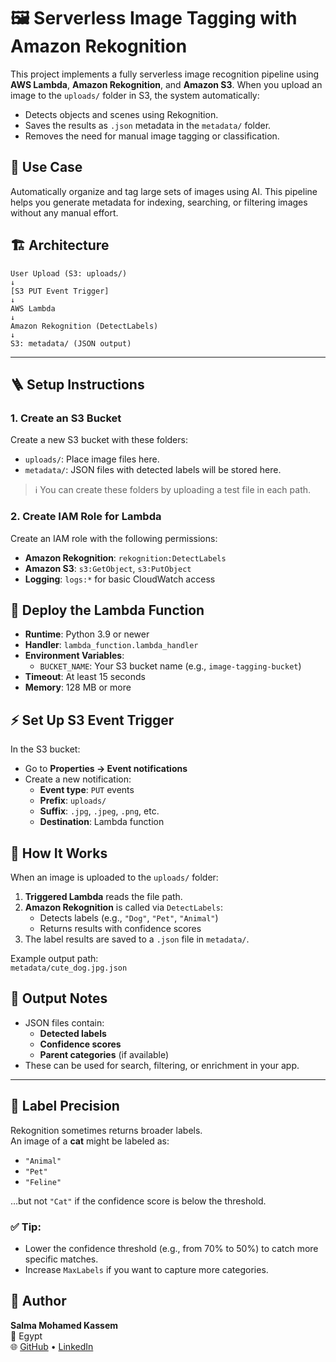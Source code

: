 # 🖼️ Serverless Image Tagging with Amazon Rekognition

This project implements a fully serverless image recognition pipeline using **AWS Lambda**, **Amazon Rekognition**, and **Amazon S3**. When you upload an image to the `uploads/` folder in S3, the system automatically:

- Detects objects and scenes using Rekognition.
- Saves the results as `.json` metadata in the `metadata/` folder.
- Removes the need for manual image tagging or classification.



## 📌 Use Case

Automatically organize and tag large sets of images using AI. This pipeline helps you generate metadata for indexing, searching, or filtering images without any manual effort.



## 🏗️ Architecture
```
User Upload (S3: uploads/)
↓
[S3 PUT Event Trigger]
↓
AWS Lambda
↓
Amazon Rekognition (DetectLabels)
↓
S3: metadata/ (JSON output)

````

---

## 🪜 Setup Instructions

### 1. Create an S3 Bucket

Create a new S3 bucket with these folders:

- `uploads/`: Place image files here.
- `metadata/`: JSON files with detected labels will be stored here.

> ℹ️ You can create these folders by uploading a test file in each path.



### 2. Create IAM Role for Lambda

Create an IAM role with the following permissions:

- **Amazon Rekognition**: `rekognition:DetectLabels`
- **Amazon S3**: `s3:GetObject`, `s3:PutObject`
- **Logging**: `logs:*` for basic CloudWatch access



## 🚀 Deploy the Lambda Function

- **Runtime**: Python 3.9 or newer  
- **Handler**: `lambda_function.lambda_handler`  
- **Environment Variables**:  
  - `BUCKET_NAME`: Your S3 bucket name (e.g., `image-tagging-bucket`)  
- **Timeout**: At least 15 seconds  
- **Memory**: 128 MB or more  



## ⚡ Set Up S3 Event Trigger

In the S3 bucket:

- Go to **Properties → Event notifications**
- Create a new notification:
  - **Event type**: `PUT` events
  - **Prefix**: `uploads/`
  - **Suffix**: `.jpg`, `.jpeg`, `.png`, etc.
  - **Destination**: Lambda function



## 🧠 How It Works

When an image is uploaded to the `uploads/` folder:

1. **Triggered Lambda** reads the file path.
2. **Amazon Rekognition** is called via `DetectLabels`:
   - Detects labels (e.g., `"Dog"`, `"Pet"`, `"Animal"`)
   - Returns results with confidence scores
3. The label results are saved to a `.json` file in `metadata/`.

Example output path:  
`metadata/cute_dog.jpg.json`



## 📄 Output Notes

- JSON files contain:
  - **Detected labels**
  - **Confidence scores**
  - **Parent categories** (if available)
- These can be used for search, filtering, or enrichment in your app.

---

## 🐾 Label Precision

Rekognition sometimes returns broader labels.  
An image of a **cat** might be labeled as:

- `"Animal"`
- `"Pet"`
- `"Feline"`

…but not `"Cat"` if the confidence score is below the threshold.

### ✅ Tip:
- Lower the confidence threshold (e.g., from 70% to 50%) to catch more specific matches.
- Increase `MaxLabels` if you want to capture more categories.

## 👤 Author

**Salma Mohamed Kassem**  
📍 Egypt  
🌐 [GitHub](https://github.com/Salma22C) • [LinkedIn](https://linkedin.com/in/salma-mohamed-kassem)


